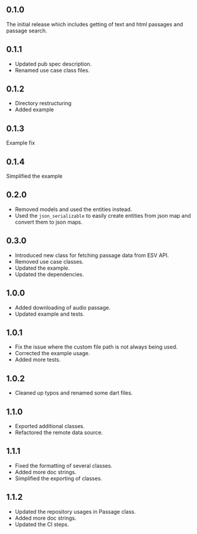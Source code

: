 ## 0.1.0

The initial release which includes getting of text and html passages and passage search.


## 0.1.1

* Updated pub spec description.
* Renamed use case class files.


## 0.1.2

* Directory restructuring
* Added example


## 0.1.3

Example fix


## 0.1.4

Simplified the example


## 0.2.0

* Removed models and used the entities instead.
* Used the `json_serializable` to easily create entities from json map and convert them to json maps.


## 0.3.0

* Introduced new class for fetching passage data from ESV API.
* Removed use case classes.
* Updated the example.
* Updated the dependencies.


## 1.0.0

* Added downloading of audio passage.
* Updated example and tests.


## 1.0.1

* Fix the issue where the custom file path is not always being used.
* Corrected the example usage.
* Added more tests.


## 1.0.2

* Cleaned up typos and renamed some dart files.


## 1.1.0

* Exported additional classes.
* Refactored the remote data source.


## 1.1.1

* Fixed the formatting of several classes.
* Added more doc strings.
* Simplified the exporting of classes.


## 1.1.2

* Updated the repository usages in Passage class.
* Added more doc strings.
* Updated the CI steps.
